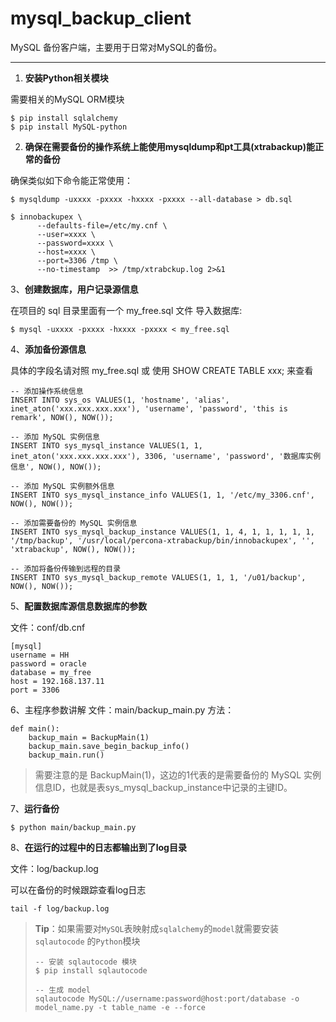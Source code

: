 # mysql_backup_client #

MySQL 备份客户端，主要用于日常对MySQL的备份。

------------------------------

1. **安装Python相关模块**

需要相关的MySQL ORM模块

    $ pip install sqlalchemy
    $ pip install MySQL-python


2. **确保在需要备份的操作系统上能使用mysqldump和pt工具(xtrabackup)能正常的备份** <br />

确保类似如下命令能正常使用：

	$ mysqldump -uxxxx -pxxxx -hxxxx -pxxxx --all-database > db.sql

    $ innobackupex \
          --defaults-file=/etc/my.cnf \
          --user=xxxx \
          --password=xxxx \
          --host=xxxx \
          --port=3306 /tmp \
          --no-timestamp  >> /tmp/xtrabckup.log 2>&1 

3、**创建数据库，用户记录源信息**

在项目的 sql 目录里面有一个 my_free.sql 文件
导入数据库:

    $ mysql -uxxxx -pxxxx -hxxxx -pxxxx < my_free.sql

4、**添加备份源信息**

具体的字段名请对照 my_free.sql 或 使用 SHOW CREATE TABLE xxx; 来查看

    -- 添加操作系统信息
    INSERT INTO sys_os VALUES(1, 'hostname', 'alias', inet_aton('xxx.xxx.xxx.xxx'), 'username', 'password', 'this is remark', NOW(), NOW());
    
    -- 添加 MySQL 实例信息
    INSERT INTO sys_mysql_instance VALUES(1, 1, inet_aton('xxx.xxx.xxx.xxx'), 3306, 'username', 'password', '数据库实例信息', NOW(), NOW());
    
    -- 添加 MySQL 实例额外信息
    INSERT INTO sys_mysql_instance_info VALUES(1, 1, '/etc/my_3306.cnf', NOW(), NOW());
    
    -- 添加需要备份的 MySQL 实例信息
    INSERT INTO sys_mysql_backup_instance VALUES(1, 1, 4, 1, 1, 1, 1, 1, '/tmp/backup', '/usr/local/percona-xtrabackup/bin/innobackupex', '', 'xtrabackup', NOW(), NOW());
    
    -- 添加将备份传输到远程的目录
    INSERT INTO sys_mysql_backup_remote VALUES(1, 1, 1, '/u01/backup', NOW(), NOW());

5、**配置数据库源信息数据库的参数**

文件：conf/db.cnf

    [mysql]
    username = HH
    password = oracle
    database = my_free
    host = 192.168.137.11
    port = 3306

6、主程序参数讲解
文件：main/backup_main.py
方法：

    def main():
        backup_main = BackupMain(1)
        backup_main.save_begin_backup_info()
        backup_main.run()
    
> 需要注意的是 BackupMain(1)，这边的1代表的是需要备份的 MySQL 实例信息ID，也就是表sys_mysql_backup_instance中记录的主键ID。

7、**运行备份**

    $ python main/backup_main.py

8、**在运行的过程中的日志都输出到了log目录**

文件：log/backup.log

可以在备份的时候跟踪查看log日志

    tail -f log/backup.log

> **Tip**：如果需要对`MySQL`表映射成`sqlalchemy`的`model`就需要安装`sqlautocode` 的`Python`模块
> 
>     -- 安装 sqlautocode 模块
>     $ pip install sqlautocode
>     
>     -- 生成 model
>     sqlautocode MySQL://username:password@host:port/database -o model_name.py -t table_name -e --force


